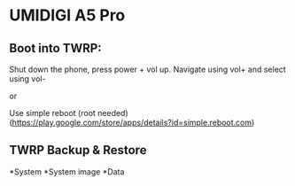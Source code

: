 # UMIDIGI A5 Pro

## Boot into TWRP:
Shut down the phone, press power + vol up. Navigate using vol+ and select using vol-

or

Use simple reboot (root needed) (https://play.google.com/store/apps/details?id=simple.reboot.com)
## TWRP Backup & Restore
*System
*System image
*Data
